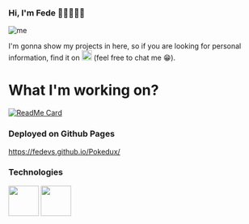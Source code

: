 ### Hi, I'm Fede 👋🏻👨🏼‍💻

![me](https://user-images.githubusercontent.com/86263343/213335553-09650828-d313-46fb-85ae-af7f6e6b5a1a.png)

I'm gonna show my projects in here, so if you are looking for personal information, find it on [<img src=https://user-images.githubusercontent.com/86263343/213340048-75cfd524-52a4-4ade-8fe3-5ddcb5d63de1.png width="20" height="20" alt="Linkedin logo">](https://www.linkedin.com/in/federicoponcela/?locale=en_US) (feel free to chat me 😁).

# What I'm working on?


[![ReadMe Card](https://github-readme-stats.vercel.app/api/pin/?username=Fedevs&repo=Pokedux&show_owner=true)](https://github.com/Fedevs/Pokedux)  

### Deployed on Github Pages
https://fedevs.github.io/Pokedux/

### Technologies
[<img width="60" src="https://user-images.githubusercontent.com/86263343/213344497-5d8489bc-06af-423e-a588-c77cf1a1f57e.png"/>](https://reactjs.org/docs/getting-started.html) [<img width="60" src="https://user-images.githubusercontent.com/86263343/213344487-88d0022b-b542-439a-9784-ee57d2b1f343.png"/>](https://redux-toolkit.js.org/introduction/getting-started)
